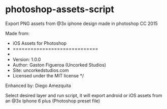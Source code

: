 # photoshop-assets-script
Export PNG assets from @3x iphone design made in photoshop CC 2015

Made from:
 * iOS Assets for Photoshop
 * =============================
 *
 * Version: 1.0.0
 * Author: Gaston Figueroa (Uncorked Studios)
 * Site: uncorkedstudios.com
 * Licensed under the MIT license
 */
 
Enhanced by:
Diego Amezquita

Select desired layer and run script, it will export android or iOS assets from an @3x Iphone 6 plus (Photoshop preset file)

